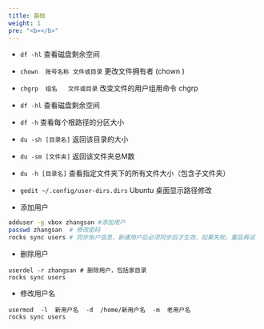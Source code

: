 ```yaml
---
title: 基础
weight: 1
pre: "<b></b>"
---
```


- `df -hl` 查看磁盘剩余空间  
- `chown  账号名称 文件或目录` 更改文件拥有者 (chown )  
- `chgrp  组名   文件或目录` 改变文件的用户组用命令 chgrp  
- `df -hl` 查看磁盘剩余空间  
- `df -h` 查看每个根路径的分区大小  
- `du -sh [目录名]` 返回该目录的大小  
- `du -sm [文件夹]` 返回该文件夹总M数  
- `du -h [目录名]` 查看指定文件夹下的所有文件大小（包含子文件夹）  
- `gedit ~/.config/user-dirs.dirs` Ubuntu 桌面显示路径修改

- 添加用户
```bash
adduser -g vbox zhangsan #添加用户
passwd zhangsan  # 修改密码
rocks sync users # 同步账户信息，新建用户后必须同步后才生效，如果失败，重启再试
```

- 删除用户
```
userdel -r zhangsan # 删除用户，包括家目录
rocks sync users
```
- 修改用户名
```
usermod  -l  新用户名  -d  /home/新用户名  -m  老用户名
rocks sync users
```



